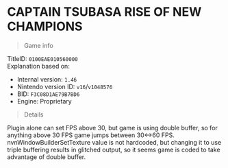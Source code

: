# CAPTAIN TSUBASA RISE OF NEW CHAMPIONS

> Game info

TitleID: `0100EAE010560000`<br>
Explanation based on:
- Internal version: `1.46`
- Nintendo version ID: `v16`/`v1048576`
- BID: `F3C08D1AE79B7BD6`
- Engine: Proprietary

> Details

Plugin alone can set FPS above 30, but game is using double buffer, so for anything above 30 FPS game jumps between 30<->60 FPS.
nvnWindowBuilderSetTexture value is not hardcoded, but changing it to use triple buffering results in glitched output, so it seems game is coded to take advantage of double buffer.
